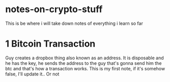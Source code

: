 # notes-on-crypto-stuff

This is be where i will take down notes of everything i learn so far

# 1 Bitcoin Transaction

Guy creates a dropbox thing also known as an address. It is disposable and he has the key, he sends the address to the guy that's gonna send him the btc and that's how a transaction works. This is my first note, if it's somehow false, I'll update it.. Or not

